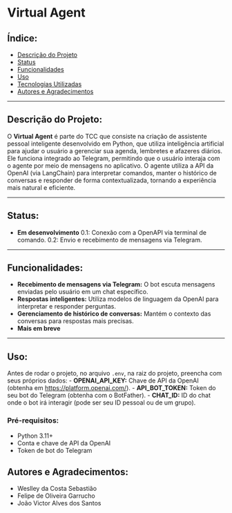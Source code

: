 # Virtual Agent

## Índice:
* [Descrição do Projeto](#descrição-do-projeto)
* [Status](#status)
* [Funcionalidades](#funcionalidades)
* [Uso](#uso)
* [Tecnologias Utilizadas](#tecnologias-utilizadas)
* [Autores e Agradecimentos](#autores-e-agradecimentos)

---

## Descrição do Projeto:
O **Virtual Agent** é parte do TCC que consiste na criação de assistente pessoal inteligente desenvolvido em Python, que utiliza inteligência artificial para ajudar o usuário a gerenciar sua agenda, lembretes e afazeres diários. Ele funciona integrado ao Telegram, permitindo que o usuário interaja com o agente por meio de mensagens no aplicativo. O agente utiliza a API da OpenAI (via LangChain) para interpretar comandos, manter o histórico de conversas e responder de forma contextualizada, tornando a experiência mais natural e eficiente.

---

## Status:
- **Em desenvolvimento**
    0.1: Conexão com a OpenAPI via terminal de comando.
    0.2: Envio e recebimento de mensagens via Telegram.

---

## Funcionalidades:
- **Recebimento de mensagens via Telegram:** O bot escuta mensagens enviadas pelo usuário em um chat específico.
- **Respostas inteligentes:** Utiliza modelos de linguagem da OpenAI para interpretar e responder perguntas.
- **Gerenciamento de histórico de conversas:** Mantém o contexto das conversas para respostas mais precisas.
- **Mais em breve**
---

## Uso:
Antes de rodar o projeto, no arquivo `.env`, na raiz do projeto, preencha com seus próprios dados:
    - **OPENAI_API_KEY:** Chave de API da OpenAI (obtenha em https://platform.openai.com/).
    - **API_BOT_TOKEN:** Token do seu bot do Telegram (obtenha com o BotFather).
    - **CHAT_ID:** ID do chat onde o bot irá interagir (pode ser seu ID pessoal ou de um grupo).

### Pré-requisitos:
- Python 3.11+
- Conta e chave de API da OpenAI
- Token de bot do Telegram


## Autores e Agradecimentos:
- Weslley da Costa Sebastião
- Felipe de Oliveira Garrucho
- João Victor Alves dos Santos


